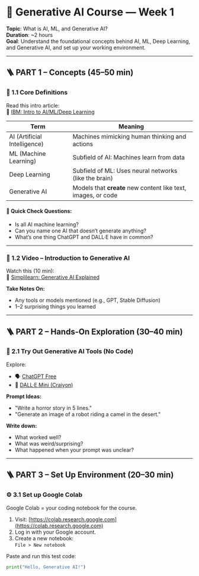 # 🧠 Generative AI Course — Week 1  
**Topic**: What is AI, ML, and Generative AI?  
**Duration**: ~2 hours  
**Goal**: Understand the foundational concepts behind AI, ML, Deep Learning, and Generative AI, and set up your working environment.

---

## 🪜 PART 1 – Concepts (45–50 min)

### 📘 1.1 Core Definitions

Read this intro article:  
🔗 [IBM: Intro to AI/ML/Deep Learning](https://www.ibm.com/cloud/learn/machine-learning)

| Term             | Meaning                                                                 |
|------------------|-------------------------------------------------------------------------|
| AI (Artificial Intelligence) | Machines mimicking human thinking and actions               |
| ML (Machine Learning)       | Subfield of AI: Machines learn from data                     |
| Deep Learning               | Subfield of ML: Uses neural networks (like the brain)        |
| Generative AI               | Models that **create** new content like text, images, or code |

#### 🧠 Quick Check Questions:
- Is all AI machine learning?
- Can you name one AI that doesn’t generate anything?
- What’s one thing ChatGPT and DALL·E have in common?

---

### 🎥 1.2 Video – Introduction to Generative AI

Watch this (10 min):  
🔗 [Simplilearn: Generative AI Explained](https://www.youtube.com/watch?v=7LkyouUAEAA)

**Take Notes On:**
- Any tools or models mentioned (e.g., GPT, Stable Diffusion)
- 1–2 surprising things you learned

---

## 🪜 PART 2 – Hands-On Exploration (30–40 min)

### 🧪 2.1 Try Out Generative AI Tools (No Code)

Explore:
- 🗣️ [ChatGPT Free](https://chat.openai.com)
- 🎨 [DALL·E Mini (Craiyon)](https://huggingface.co/spaces/dalle-mini/dalle-mini)

**Prompt Ideas:**
- "Write a horror story in 5 lines."
- "Generate an image of a robot riding a camel in the desert."

**Write down:**
- What worked well?
- What was weird/surprising?
- What happened when your prompt was unclear?

---

## 🪜 PART 3 – Set Up Environment (20–30 min)

### ⚙️ 3.1 Set up Google Colab

Google Colab = your coding notebook for the course.

1. Visit: [https://colab.research.google.com](https://colab.research.google.com)
2. Log in with your Google account.
3. Create a new notebook:  
   `File > New notebook`

Paste and run this test code:

```python
print("Hello, Generative AI!")